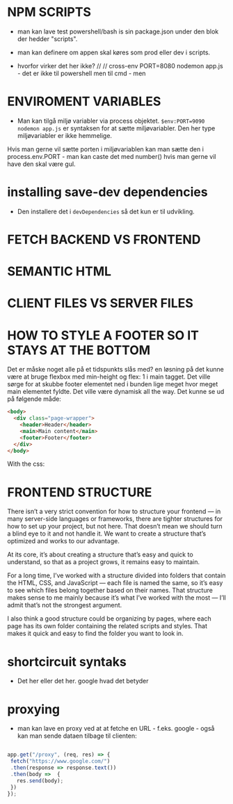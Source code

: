 # NPM SCRIPTS
- man kan lave test powershell/bash is sin package.json under den blok der hedder "scripts".

- man kan definere om appen skal køres som prod eller dev i scripts.


- hvorfor virker det her ikke? // // cross-env PORT=8080 nodemon app.js - det er ikke til powershell men til cmd - men 

# ENVIROMENT VARIABLES

- Man kan tilgå miljø variabler via process objektet. `$env:PORT=9090 nodemon app.js` er syntaksen for at sætte miljøvariabler. Den her type miljøvariabler er ikke hemmelige. 

Hvis man gerne vil sætte porten i miljøvariablen kan man sætte den i process.env.PORT - man kan caste det med number() hvis man gerne vil have den skal være gul.

# installing save-dev dependencies
 - Den installere det i `devDependencies` så det kun er til udvikling.

# FETCH BACKEND VS FRONTEND

# SEMANTIC HTML

# CLIENT FILES VS SERVER FILES

# HOW TO STYLE A FOOTER SO IT STAYS AT THE BOTTOM 

Det er måske noget alle på et tidspunkts slås med? en løsning på det kunne være at bruge flexbox med min-height og flex: 1 i main tagget. Det ville sørge for at skubbe footer elementet ned i bunden lige meget hvor meget main elementet fyldte. Det ville være dynamisk all the way. Det kunne se ud på følgende måde:

```html
<body>
  <div class="page-wrapper">
    <header>Header</header>
    <main>Main content</main>
    <footer>Footer</footer>
  </div>
</body>
```
With the css:




# FRONTEND STRUCTURE

There isn’t a very strict convention for how to structure your frontend — in many server-side languages or frameworks, there are tighter structures for how to set up your project, but not here. That doesn’t mean we should turn a blind eye to it and not handle it. We want to create a structure that’s optimized and works to our advantage.

At its core, it’s about creating a structure that’s easy and quick to understand, so that as a project grows, it remains easy to maintain.

For a long time, I’ve worked with a structure divided into folders that contain the HTML, CSS, and JavaScript — each file is named the same, so it’s easy to see which files belong together based on their names. That structure makes sense to me mainly because it’s what I’ve worked with the most — I’ll admit that’s not the strongest argument.

I also think a good structure could be organizing by pages, where each page has its own folder containing the related scripts and styles. That makes it quick and easy to find the folder you want to look in. 

# shortcircuit syntaks
- Det her eller det her. google hvad det betyder

# proxying
- man kan lave en proxy ved at at fetche en URL - f.eks. google - også kan man sende dataen tilbage til clienten:
 ```js
 
app.get("/proxy", (req, res) => {
  fetch("https://www.google.com/")
  .then(response => response.text())
  .then(body =>  {
    res.send(body);
  })
});
 ```

